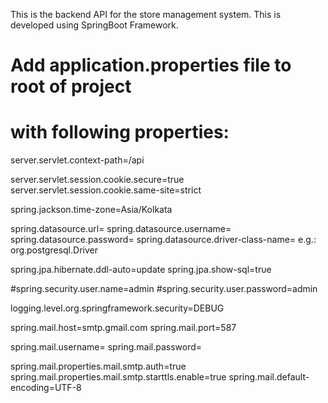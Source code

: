 This is the backend API for the store management system. This is developed using SpringBoot Framework.

# Add application.properties file to root of project
# with following properties:

server.servlet.context-path=/api

server.servlet.session.cookie.secure=true
server.servlet.session.cookie.same-site=strict

spring.jackson.time-zone=Asia/Kolkata

spring.datasource.url= <Database URL>
spring.datasource.username= <Database Username>
spring.datasource.password= <Database Password>
spring.datasource.driver-class-name= <Driver class name>    e.g.: org.postgresql.Driver

spring.jpa.hibernate.ddl-auto=update
spring.jpa.show-sql=true

#spring.security.user.name=admin
#spring.security.user.password=admin

logging.level.org.springframework.security=DEBUG




spring.mail.host=smtp.gmail.com
spring.mail.port=587

spring.mail.username= <Email ID>
spring.mail.password= <Pasword>

spring.mail.properties.mail.smtp.auth=true
spring.mail.properties.mail.smtp.starttls.enable=true
spring.mail.default-encoding=UTF-8
